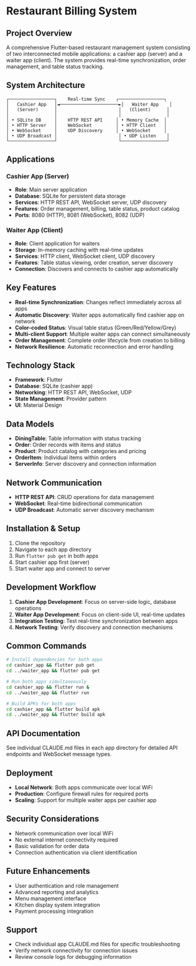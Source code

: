 # Restaurant Billing System

## Project Overview
A comprehensive Flutter-based restaurant management system consisting of two interconnected mobile applications: a cashier app (server) and a waiter app (client). The system provides real-time synchronization, order management, and table status tracking.

## System Architecture
```
┌─────────────────┐    Real-time Sync    ┌─────────────────┐
│   Cashier App   │◄──────────────────────►│   Waiter App    │
│   (Server)      │                       │   (Client)      │
│                 │                       │                 │
│ • SQLite DB     │    HTTP REST API     │ • Memory Cache  │
│ • HTTP Server   │    WebSocket         │ • HTTP Client   │
│ • WebSocket     │    UDP Discovery     │ • WebSocket     │
│ • UDP Broadcast │                       │ • UDP Listen    │
└─────────────────┘                       └─────────────────┘
```

## Applications

### Cashier App (Server)
- **Role**: Main server application
- **Database**: SQLite for persistent data storage
- **Services**: HTTP REST API, WebSocket server, UDP discovery
- **Features**: Order management, billing, table status, product catalog
- **Ports**: 8080 (HTTP), 8081 (WebSocket), 8082 (UDP)

### Waiter App (Client)
- **Role**: Client application for waiters
- **Storage**: In-memory caching with real-time updates
- **Services**: HTTP client, WebSocket client, UDP discovery
- **Features**: Table status viewing, order creation, server discovery
- **Connection**: Discovers and connects to cashier app automatically

## Key Features
- **Real-time Synchronization**: Changes reflect immediately across all apps
- **Automatic Discovery**: Waiter apps automatically find cashier app on network
- **Color-coded Status**: Visual table status (Green/Red/Yellow/Grey)
- **Multi-client Support**: Multiple waiter apps can connect simultaneously
- **Order Management**: Complete order lifecycle from creation to billing
- **Network Resilience**: Automatic reconnection and error handling

## Technology Stack
- **Framework**: Flutter
- **Database**: SQLite (cashier app)
- **Networking**: HTTP REST API, WebSocket, UDP
- **State Management**: Provider pattern
- **UI**: Material Design

## Data Models
- **DiningTable**: Table information with status tracking
- **Order**: Order records with items and status
- **Product**: Product catalog with categories and pricing
- **OrderItem**: Individual items within orders
- **ServerInfo**: Server discovery and connection information

## Network Communication
- **HTTP REST API**: CRUD operations for data management
- **WebSocket**: Real-time bidirectional communication
- **UDP Broadcast**: Automatic server discovery mechanism

## Installation & Setup
1. Clone the repository
2. Navigate to each app directory
3. Run `flutter pub get` in both apps
4. Start cashier app first (server)
5. Start waiter app and connect to server

## Development Workflow
1. **Cashier App Development**: Focus on server-side logic, database operations
2. **Waiter App Development**: Focus on client-side UI, real-time updates
3. **Integration Testing**: Test real-time synchronization between apps
4. **Network Testing**: Verify discovery and connection mechanisms

## Common Commands
```bash
# Install dependencies for both apps
cd cashier_app && flutter pub get
cd ../waiter_app && flutter pub get

# Run both apps simultaneously
cd cashier_app && flutter run &
cd ../waiter_app && flutter run

# Build APKs for both apps
cd cashier_app && flutter build apk
cd ../waiter_app && flutter build apk
```

## API Documentation
See individual CLAUDE.md files in each app directory for detailed API endpoints and WebSocket message types.

## Deployment
- **Local Network**: Both apps communicate over local WiFi
- **Production**: Configure firewall rules for required ports
- **Scaling**: Support for multiple waiter apps per cashier app

## Security Considerations
- Network communication over local WiFi
- No external internet connectivity required
- Basic validation for order data
- Connection authentication via client identification

## Future Enhancements
- User authentication and role management
- Advanced reporting and analytics
- Menu management interface
- Kitchen display system integration
- Payment processing integration

## Support
- Check individual app CLAUDE.md files for specific troubleshooting
- Verify network connectivity for connection issues
- Review console logs for debugging information